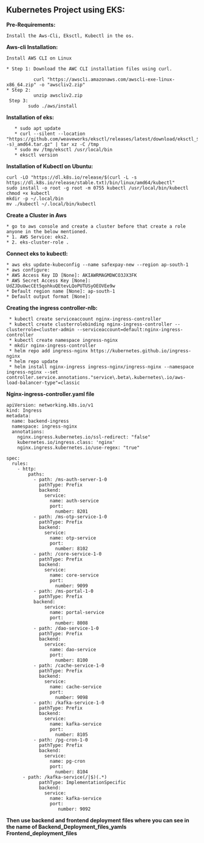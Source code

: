 ## Kubernetes Project using EKS:
**Pre-Requirements:**
```
Install the Aws-Cli, Eksctl, Kubectl in the os.
```      
**Aws-cli Installation:**
    
    Install AWS CLI on Linux
    
    * Step 1: Download the AWC CLI installation files using curl.
    
              curl "https://awscli.amazonaws.com/awscli-exe-linux-x86_64.zip" -o "awscliv2.zip"
    * Step 2: 
              unzip awscliv2.zip 
     Step 3:
            sudo ./aws/install
         
     

**Installation of eks:**
```
   * sudo apt update
   * curl --silent --location "https://github.com/weaveworks/eksctl/releases/latest/download/eksctl_$(uname -s)_amd64.tar.gz" | tar xz -C /tmp
   * sudo mv /tmp/eksctl /usr/local/bin
   * eksctl version
```

**Installation of Kubectl on Ubuntu:**
```
curl -LO "https://dl.k8s.io/release/$(curl -L -s https://dl.k8s.io/release/stable.txt)/bin/linux/amd64/kubectl"
sudo install -o root -g root -m 0755 kubectl /usr/local/bin/kubectl
chmod +x kubectl
mkdir -p ~/.local/bin
mv ./kubectl ~/.local/bin/kubectl
```
**Create a Cluster in Aws**
```
* go to aws console and create a cluster before that create a role anyone in the below mentioned.
* 1. AWS Service: eks2.
* 2. eks-cluster-role .
```
**Connect eks to kubectl:**
```
* aws eks update-kubeconfig --name safexpay-new --region ap-south-1
* aws configure:
* AWS Access Key ID [None]: AKIAWRMAGMDWCO3JX3FK
* AWS Secret Access Key [None]: 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
* Default region name [None]: ap-south-1
* Default output format [None]:
```
**Creating the ingress controller-nlb:**
```
 * kubectl create serviceaccount nginx-ingress-controller
 * kubectl create clusterrolebinding nginx-ingress-controller --clusterrole=cluster-admin --serviceaccount=default:nginx-ingress-controller
 * kubectl create namespace ingress-nginx
 * mkdir nginx-ingress-controller
 * helm repo add ingress-nginx https://kubernetes.github.io/ingress-nginx
 * helm repo update
 * helm install nginx-ingress ingress-nginx/ingress-nginx --namespace ingress-nginx --set controller.service.annotations."service\.beta\.kubernetes\.io/aws-load-balancer-type"=classic
```

**Nginx-ingress-controller.yaml file**
```
apiVersion: networking.k8s.io/v1
kind: Ingress
metadata:
  name: backend-ingress
  namespace: ingress-nginx
  annotations:
    nginx.ingress.kubernetes.io/ssl-redirect: "false"
    kubernetes.io/ingress.class: 'nginx'
    nginx.ingress.kubernetes.io/use-regex: "true"

spec:
  rules:
    - http:
        paths:
          - path: /ms-auth-server-1-0
            pathType: Prefix
            backend:
              service:
                name: auth-service
                port:
                  number: 8201
          - path: /ms-otp-service-1-0
            pathType: Prefix
            backend:
              service:
                name: otp-service
                port:
                  number: 8102
          - path: /core-service-1-0
            pathType: Prefix
            backend:
              service:
                name: core-service
                port:
                  number: 9099
          - path: /ms-portal-1-0
            pathType: Prefix
          backend:
              service:
                name: portal-service
                port:
                  number: 8008
          - path: /dao-service-1-0
            pathType: Prefix
            backend:
              service:
                name: dao-service
                port:
                  number: 8100
          - path: /cache-service-1-0
            pathType: Prefix
            backend:
              service:
                name: cache-service
                port:
                  number: 9098
          - path: /kafka-service-1-0
            pathType: Prefix
            backend:
              service:
                name: kafka-service
                port:
                  number: 8105
          - path: /pg-cron-1-0
            pathType: Prefix
            backend:
              service:
                name: pg-cron
                port:
                  number: 8104
	  - path: /kafka-service(/|$)(.*)
            pathType: ImplementationSpecific
            backend:
              service:
                name: kafka-service
                port:
                   number: 9092
```
**Then use backend and frontend deployment files where you can see in the name of 
Backend_Deployment_files_yamls
Frontend_deployment_files**

      
      
